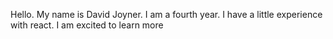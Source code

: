 Hello. My name is David Joyner. I am a fourth year. I have a little experience with react. I am excited to learn more
